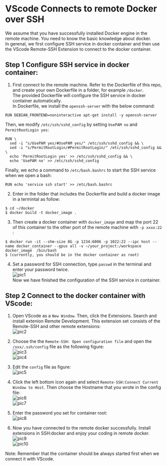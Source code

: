 # VScode Connects to remote Docker over SSH
We assume that you have successfully installed Docker engine in the remote machine. You need to know the basic knowledge about docker.     
In gerenal, we first configure SSH service in docker container and then use the VScode Remote-SSH Extension to connect to the docker container.    
## Step 1 Configure SSH service in docker container:   
1. First connect to the remote machine. Refer to the Dockerfile of this repo, and create your own Dockerfile in a folder, for example ```/docker```.     
The provided Dockerfile will configure the SSH service in docker container automatically.    
In Dockerfile, we install the ```openssh-server``` with the below command:     
```
RUN DEBIAN_FRONTEND=noninteractive apt-get install -y openssh-server    
```     
Then, we modify ```/etc/ssh/sshd_config``` by setting ```UsePAM no``` and ```PermitRootLogin yes```:    
``` 
RUN \    
  sed -i "s/UsePAM yes/#UsePAM yes/" /etc/ssh/sshd_config && \
  sed -i "s/PermitRootLogin/#PermitRootLogin/" /etc/ssh/sshd_config && \
  echo 'PermitRootLogin yes' >> /etc/ssh/sshd_config && \
  echo 'UsePAM no' >> /etc/ssh/sshd_config 
```
Finally, we echo a command to ```/etc/bash.bashrc``` to start the SSH service when we open a bash:   
``` 
RUN echo 'service ssh start' >> /etc/bash.bashrc
```   

2.  Enter in the folder that includes the Dockerfile and build a docker image in a termintal as follow:   
```
$ cd ~/docker
$ docker build -t docker_image .
```    
3. Then create a docker container with ```docker_image``` and map the port 22 of this container to the other port of the remote machine with ```-p xxxx:22 ```:     
```
$ docker run -it --shm-size 8G -p 1234:6006 -p 1022:22 --ipc host --name docker_container --gpus all -v ~/your_project:/workspace docker_image  /bin/bash   
$ (currently, you should be in the docker container as root)
```     
4. Set a password for SSH connection, type ```passwd``` in the terminal and enter your password twice.      
![pic1](pictures/change_passwd.png)     
Now we have finished the configuration of the  SSH service in container.    

## Step 2 Connect to the docker container with VScode:     
1. Open VScode as a ```New Window```. Then, click the Extensions. Search and install extenion Remote Development. This extension set consists of the Remote-SSH and other remote extensions:    
![pic2](pictures/Remote_Development.png)    


2. Choose the the ```Remote-SSH: Open configuration file``` and open the ```/xxx/.ssh/config``` file as the following figure:    
![pic3](pictures/SSH_config.png)       
![pic4](pictures/SSH_config2.png)     


3. Edit the ```config``` file as figure:   
![pic5](pictures/SSH_config3.png)     


4. Click the left bottom icon again and select ```Remote-SSH:Connect Current Window to Host```. Then choose the Hostname that you wrote in the config file:        
![pic6](pictures/SSH_config4.png)     
![pic7](pictures/SSH_config5.png)    


5. Enter the password you set for container root:      
![pic8](pictures/SSH_config6_new.png)    


6. Now you have connected to the remote docker successfully. Install extensions in SSH:docker and enjoy your coding in remote docker.    
![pic9](pictures/SSH:docker.png)    
![pic10](pictures/extension_install.png)     
      
Note: Remember that the container should be always started first when we connect it with VScode.
